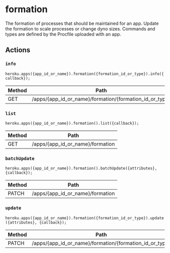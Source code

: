 # formation

The formation of processes that should be maintained for an app. Update the formation to scale processes or change dyno sizes. Commands and types are defined by the Procfile uploaded with an app.

## Actions

### `info`

`heroku.apps({app_id_or_name}).formation({formation_id_or_type}).info({callback});`

Method | Path
--- | ---
GET | /apps/{app_id_or_name}/formation/{formation_id_or_type}

### `list`

`heroku.apps({app_id_or_name}).formation().list({callback});`

Method | Path
--- | ---
GET | /apps/{app_id_or_name}/formation

### `batchUpdate`

`heroku.apps({app_id_or_name}).formation().batchUpdate({attributes}, {callback});`

Method | Path
--- | ---
PATCH | /apps/{app_id_or_name}/formation

### `update`

`heroku.apps({app_id_or_name}).formation({formation_id_or_type}).update({attributes}, {callback});`

Method | Path
--- | ---
PATCH | /apps/{app_id_or_name}/formation/{formation_id_or_type}

